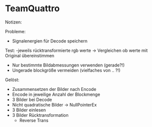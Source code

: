 # TeamQuattro


Notizen:




Probleme:
- Signalenergien für Decode speichern

Test:
-jeweils rücktransformierte rgb werte
	-> Vergleichen ob werte mit Original übereinstimmen

- Nur bestimmte Bildabmessungen verwenden (gerade?!)
- Ungerade blockgröße vermeiden (vielfaches von .. ?!)



Gelöst:
- Zusammensetzen der Bilder nach Encode
- Encode in jeweilige Anzahl der Blockmenge
- 3 Bilder bei Decode 
- Nicht quadratische Bilder -> NullPointerEx
- 3 Bilder einlesen
- 3 Bilder Rücktransformation
	- Reverse Trans

